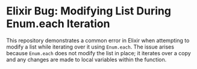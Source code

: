 # Elixir Bug: Modifying List During Enum.each Iteration

This repository demonstrates a common error in Elixir when attempting to modify a list while iterating over it using `Enum.each`.  The issue arises because `Enum.each` does not modify the list in place; it iterates over a copy and any changes are made to local variables within the function.
